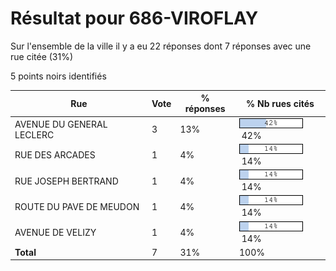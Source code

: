 # Résultat pour 686-VIROFLAY

Sur l'ensemble de la ville il y a eu 22 réponses dont 7 réponses avec une rue citée (31%)

5 points noirs identifiés

| Rue | Vote | % réponses | % Nb rues cités|
|-----|------|------------|----------------|
| AVENUE DU GENERAL LECLERC | 3 | 13% | <img src="../../img/bar_42.gif" />&nbsp;42%|
| RUE DES ARCADES | 1 | 4% | <img src="../../img/bar_14.gif" />&nbsp;14%|
| RUE JOSEPH BERTRAND | 1 | 4% | <img src="../../img/bar_14.gif" />&nbsp;14%|
| ROUTE DU PAVE DE MEUDON | 1 | 4% | <img src="../../img/bar_14.gif" />&nbsp;14%|
| AVENUE DE VELIZY | 1 | 4% | <img src="../../img/bar_14.gif" />&nbsp;14%|
| **Total** | 7 | 31% | 100%|
